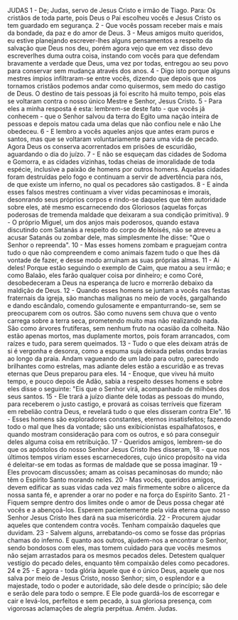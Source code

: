 JUDAS
1 - De; Judas, servo de Jesus Cristo e irmão de Tiago. Para: Os cristãos de toda parte, pois
Deus o Pai escolheu vocês e Jesus Cristo os tem guardado em segurança.
2 - Que vocês possam receber mais e mais da bondade, da paz e do amor de Deus.
3 - Meus amigos muito queridos, eu estive planejando escrever-lhes alguns pensamentos a
respeito da salvação que Deus nos deu, porém agora vejo que em vez disso devo escreverlhes duma outra coisa, instando com vocês para que defendam bravamente a verdade que
Deus, uma vez por todas, entregou ao seu povo para conservar sem mudança através dos
anos.
4 - Digo isto porque alguns mestres ímpios infiltraram-se entre vocês, dizendo que depois que
nos tornamos cristãos podemos andar como quisermos, sem medo do castigo de Deus. O
destino de tais pessoas já foi escrito há muito tempo, pois elas se voltaram contra o nosso
único Mestre e Senhor, Jesus Cristo.
5 - Para eles a minha resposta é esta: lembrem-se deste fato - que vocês já conhecem - que o
Senhor salvou da terra do Egito uma nação inteira de pessoas e depois matou cada uma delas
que não confiou nele e não Lhe obedeceu.
6 - E lembro a vocês aqueles anjos que antes eram puros e santos, mas que se voltaram
voluntariamente para uma vida de pecado. Agora Deus os conserva acorrentados em prisões
de escuridão, aguardando o dia do juízo.
7 - E não se esqueçam das cidades de Sodoma e Gomorra, e as cidades vizinhas, todas cheias
de imoralidade de toda espécie, inclusive a paixão de homens por outros homens. Aquelas
cidades foram destruídas pelo fogo e continuam a servir de advertência para nós, de que
existe um inferno, no qual os pecadores são castigados.
8 - E ainda esses falsos mestres continuam a viver vidas pecaminosas e imorais, desonrando
seus próprios corpos e rindo-se daqueles que têm autoridade sobre eles, até mesmo
escarnecendo dos Gloriosos (aquelas forças poderosas de tremenda maldade que deixaram a
sua condição primitiva).
9 - O próprio Miguel, um dos anjos mais poderosos, quando estava discutindo com Satanás a
respeito do corpo de Moisés, não se atreveu a acusar Satanás ou zombar dele, mas
simplesmente lhe disse: "Que o Senhor o repreenda".
10 - Mas esses homens zombam e praguejam contra tudo o que não compreendem e como
animais fazem tudo o que lhes dá vontade de fazer, e desse modo arruínam as suas próprias
almas.
11 - Ai deles! Porque estão seguindo o exemplo de Caim, que matou a seu irmão; e como
Balaão, eles farão qualquer coisa por dinheiro; e como Coré, desobedeceram a Deus na
esperança de lucro e morrerão debaixo da maldição de Deus.
12 - Quando esses homens se juntam a vocês nas festas fraternais da igreja, são manchas
malignas no meio de vocês, gargalhando e dando escândalo, comendo gulosamente e
empanturrando-se, sem se preocuparem com os outros. São como nuvens sem chuva que o
vento carrega sobre a terra seca, prometendo muito mas não realizando nada. São como
árvores frutíferas, sem nenhum fruto na ocasião da colheita. Não estão apenas mortos, mas
duplamente mortos, pois foram arrancados, com raízes e tudo, para serem queimados.
13 - Tudo o que eles deixam atrás de si é vergonha e desonra, como a espuma suja deixada
pelas ondas bravias ao longo da praia. Andam vagueando de um lado para outro, parecendo
brilhantes como estrelas, mas adiante deles estão a escuridão e as trevas eternas que Deus
preparou para eles.
14 - Enoque, que viveu há muito tempo, e pouco depois de Adão, sabia a respeito desses
homens e sobre eles disse o seguinte: "Eis que o Senhor virá, acompanhado de milhões dos
seus santos.
15 - Ele trará a juízo diante dele todas as pessoas do mundo, para receberem o justo castigo,
e provará as coisas terríveis que fizeram em rebelião contra Deus, e revelará tudo o que eles
disseram contra Ele".
16 - Esses homens são exploradores constantes, eternos insatisfeitos; fazendo todo o mal que
lhes da vontade; são uns exibicionistas espalhafatosos, e quando mostram consideração para
com os outros, e só para conseguir deles alguma coisa em retribuição.
17 - Queridos amigos, lembrem-se do que os apóstolos do nosso Senhor Jesus Cristo lhes
disseram,
18 - que nos últimos tempos viriam esses escarnecedores, cujo único propósito na vida é
deleitar-se em todas as formas de maldade que se possa imaginar.
19 - Eles provocam discussões; amam as coisas pecaminosas do mundo; não têm o Espírito
Santo morando neles.
20 - Mas vocês, queridos amigos, devem edificar as suas vidas cada vez mais firmemente
sobre o alicerce da nossa santa fé, e aprender a orar no poder e na força do Espírito Santo.
21 - Fiquem sempre dentro dos limites onde o amor de Deus possa chegar até vocês e a
abençoá-los. Esperem pacientemente pela vida eterna que nosso Senhor Jesus Cristo lhes dará
na sua misericórdia.
22 - Procurem ajudar aqueles que contendem contra vocês. Tenham compaixão daqueles que
duvidam.
23 - Salvem alguns, arrebatando-os como se fosse das próprias chamas do inferno. E quanto
aos outros, ajudem-nos a encontrar o Senhor, sendo bondosos com eles, mas tomem cuidado
para que vocês mesmos não sejam arrastados para os mesmos pecados deles. Detestem
qualquer vestígio do pecado deles, enquanto têm compaixão deles como pecadores.
24 e 25 - E agora - toda glória àquele que é o único Deus, aquele que nos salva por meio de
Jesus Cristo, nosso Senhor; sim, o esplendor e a majestade, todo o poder e autoridade, são
dele desde o princípio; são dele e serão dele para todo o sempre. E Ele pode guardá-los de
escorregar e cair e levá-los, perfeitos e sem pecado, à sua gloriosa presença, com vigorosas
aclamações de alegria perpétua. Amém. Judas. 
